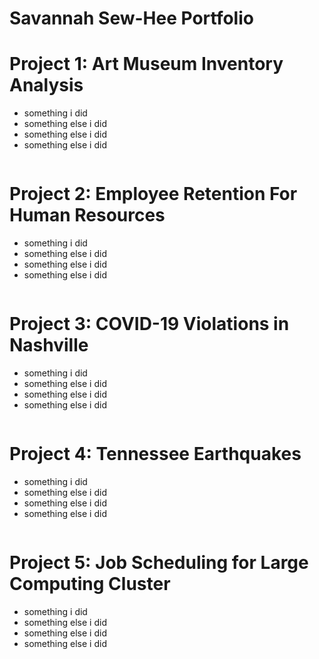 # Savannah Sew-Hee Portfolio

# Project 1: Art Museum Inventory Analysis
- something i did
- something else i did 
- something else i did 
- something else i did 

![]()

# Project 2: Employee Retention For Human Resources
- something i did
- something else i did 
- something else i did 
- something else i did 

![]()

# Project 3: COVID-19 Violations in Nashville
- something i did
- something else i did 
- something else i did 
- something else i did 

![]()

# Project 4: Tennessee Earthquakes
- something i did
- something else i did 
- something else i did 
- something else i did 

![]()

# Project 5: Job Scheduling for Large Computing Cluster
- something i did
- something else i did 
- something else i did 
- something else i did 

![]()

